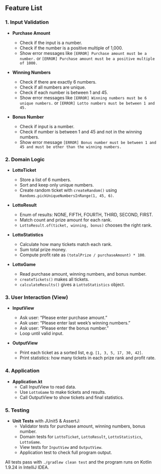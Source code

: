 ## Feature List

### 1. Input Validation
- **Purchase Amount**
    - Check if the input is a number.
    - Check if the number is a positive multiple of 1,000.
    - Show error messages like `[ERROR] Purchase amount must be a number.` or `[ERROR] Purchase amount must be a positive multiple of 1000.`

- **Winning Numbers**
    - Check if there are exactly 6 numbers.
    - Check if all numbers are unique.
    - Check if each number is between 1 and 45.
    - Show error messages like `[ERROR] Winning numbers must be 6 unique numbers.` or `[ERROR] Lotto numbers must be between 1 and 45.`

- **Bonus Number**
    - Check if input is a number.
    - Check if number is between 1 and 45 and not in the winning numbers.
    - Show error message `[ERROR] Bonus number must be between 1 and 45 and must be other than the winning numbers.`

### 2. Domain Logic
- **LottoTicket**
    - Store a list of 6 numbers.
    - Sort and keep only unique numbers.
    - Create random ticket with `createRandom()` using `Randoms.pickUniqueNumbersInRange(1, 45, 6)`.

- **LottoResult**
    - Enum of results: NONE, FIFTH, FOURTH, THIRD, SECOND, FIRST.
    - Match count and prize amount for each rank.
    - `LottoResult.of(ticket, winning, bonus)` chooses the right rank.

- **LottoStatistics**
    - Calculate how many tickets match each rank.
    - Sum total prize money.
    - Compute profit rate as `(totalPrize / purchaseAmount) * 100`.

- **LottoGame**
    - Read purchase amount, winning numbers, and bonus number.
    - `createTickets()` makes all tickets.
    - `calculateResults()` gives a `LottoStatistics` object.

### 3. User Interaction (View)
- **InputView**
    - Ask user: “Please enter purchase amount.”
    - Ask user: “Please enter last week’s winning numbers.”
    - Ask user: “Please enter the bonus number.”
    - Loop until valid input.

- **OutputView**
    - Print each ticket as a sorted list, e.g. `[1, 3, 5, 17, 30, 42]`.
    - Print statistics: how many tickets in each prize rank and profit rate.

### 4. Application
- **Application.kt**
    - Call InputView to read data.
    - Use `LottoGame` to make tickets and results.
    - Call OutputView to show tickets and final statistics.

### 5. Testing
- **Unit Tests** with JUnit5 & AssertJ:
    - Validator tests for purchase amount, winning numbers, bonus number.
    - Domain tests for `LottoTicket`, `LottoResult`, `LottoStatistics`, `LottoGame`.
    - View tests for `InputView` and `OutputView`.
    - Application test to check full program output.

All tests pass with `./gradlew clean test` and the program runs on Kotlin 1.9.24 in IntelliJ IDEA.  

